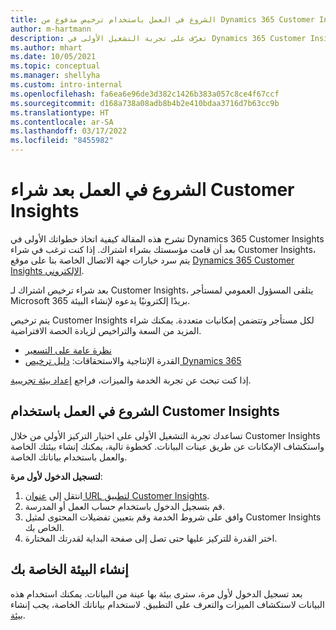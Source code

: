 ```yaml
---
title: الشروع في العمل باستخدام ترخيص مدفوع من Dynamics 365 Customer Insights
author: m-hartmann
description: تعرّف على تجربة التشغيل الأولى في Dynamics 365 Customer Insights واستكشِف إمكاناتها.
ms.author: mhart
ms.date: 10/05/2021
ms.topic: conceptual
ms.manager: shellyha
ms.custom: intro-internal
ms.openlocfilehash: fa6ea6e96de3d382c1426b383a057c8ce4f67ccf
ms.sourcegitcommit: d168a738a08adb8b4b2e410bdaa3716d7b63cc9b
ms.translationtype: HT
ms.contentlocale: ar-SA
ms.lasthandoff: 03/17/2022
ms.locfileid: "8455982"
---
```

# <a name="get-started-after-purchasing-customer-insights"></a>الشروع في العمل بعد شراء Customer Insights

تشرح هذه المقالة كيفية اتخاذ خطواتك الأولى في Dynamics 365 Customer Insights بعد أن قامت مؤسستك بشراء اشتراك. إذا كنت ترغب في شراء Customer Insights، يتم سرد خيارات جهة الاتصال الخاصة بنا على موقع [Dynamics 365 Customer Insights الإلكتروني](https://dynamics.microsoft.com/ai/customer-insights/). 

بعد شراء ترخيص اشتراك لـ Customer Insights، يتلقى المسؤول العمومي لمستأجر Microsoft 365 بريدًا إلكترونيًا يدعوه لإنشاء البيئة. 

يتم ترخيص Customer Insights لكل مستأجر وتتضمن إمكانيات متعددة. يمكنك شراء المزيد من السعة والتراخيص لزيادة الحصة الافتراضية. 
- [نظرة عامة على التسعير](https://dynamics.microsoft.com/ai/customer-insights/pricing/)
- القدرة الإنتاجية والاستحقاقات: [دليل ترخيص Dynamics 365](https://go.microsoft.com/fwlink/?LinkId=866544)

إذا كنت تبحث عن تجربة الخدمة والميزات، فراجع [إعداد بيئة تجريبية](trial-signup.md).

## <a name="start-with-customer-insights"></a>الشروع في العمل باستخدام Customer Insights

تساعدك تجربة التشغيل الأولى على اختيار التركيز الأولي من خلال Customer Insights واستكشاف الإمكانات عن طريق عينات البيانات. كخطوة تالية، يمكنك إنشاء بيئتك الخاصة والعمل باستخدام بياناتك الخاصة.

**لتسجيل الدخول لأول مرة**:

1. انتقل إلى [عنوان URL لتطبيق Customer Insights](https://home.ci.ai.dynamics.com).
1. قم بتسجيل الدخول باستخدام حساب العمل أو المدرسة. 
1. وافق على شروط الخدمة وقم بتعيين تفضيلات المحتوى لمثيل Customer Insights الخاص بك.
1. اختر القدرة للتركيز عليها حتى تصل إلى صفحة البداية لقدرتك المختارة.

## <a name="create-your-own-environment"></a>إنشاء البيئة الخاصة بك

بعد تسجيل الدخول لأول مرة، سترى بيئة بها عينة من البيانات. يمكنك استخدام هذه البيانات لاستكشاف الميزات والتعرف على التطبيق. لاستخدام بياناتك الخاصة، يجب إنشاء [بيئة](/dynamics365/customer-insights/audience-insights/create-environment).